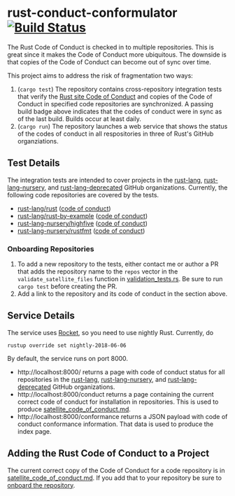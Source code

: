 # rust-conduct-conformulator [![Build Status](https://api.travis-ci.org/davidalber/rust-conduct-conformulator.svg)](https://travis-ci.org/davidalber/rust-conduct-conformulator)

The Rust Code of Conduct is checked in to multiple repositories. This is great since it makes the Code of Conduct more ubiquitous. The downside is that copies of the Code of Conduct can become out of sync over time.

This project aims to address the risk of fragmentation two ways:
1. (`cargo test`) The repository contains cross-repository integration tests that verify the [Rust site Code of Conduct](https://www.rust-lang.org/en-US/conduct.html) and copies of the Code of Conduct in specified code repositories are synchronized. A passing build badge above indicates that the codes of conduct were in sync as of the last build. Builds occur at least daily.
1. (`cargo run`) The repository launches a web service that shows the status of the codes of conduct in all respositories in three of Rust's GitHub organziations.

## Test Details
The integration tests are intended to cover projects in the [rust-lang](https://github.com/rust-lang), [rust-lang-nursery](https://github.com/rust-lang-nursery/), and [rust-lang-deprecated](https://github.com/rust-lang-deprecated) GitHub organizations. Currently, the following code repositories are covered by the tests.

- [rust-lang/rust](https://github.com/rust-lang/rust) ([code of conduct](https://github.com/rust-lang/rust/blob/master/CODE_OF_CONDUCT.md))
- [rust-lang/rust-by-example](https://github.com/rust-lang/rust-by-example) ([code of conduct](https://github.com/rust-lang/rust-by-example/blob/master/CODE_OF_CONDUCT.md))
- [rust-lang-nursery/highfive](https://github.com/rust-lang-nursery/highfive) ([code of conduct](https://github.com/rust-lang-nursery/highfive/blob/master/CODE_OF_CONDUCT.md))
- [rust-lang-nursery/rustfmt](https://github.com/rust-lang-nursery/rustfmt) ([code of conduct](https://github.com/rust-lang-nursery/rustfmt/blob/master/CODE_OF_CONDUCT.md))

### Onboarding Repositories
1. To add a new repository to the tests, either contact me or author a PR that adds the repository name to the `repos` vector in the `validate_satellite_files` function in [validation_tests.rs](https://github.com/davidalber/rust-conduct-conformulator/blob/master/tests/validation_tests.rs). Be sure to run `cargo test` before creating the PR.
1. Add a link to the repository and its code of conduct in the section above.

## Service Details
The service uses [Rocket](https://rocket.rs/), so you need to use nightly Rust. Currently, do
```
rustup override set nightly-2018-06-06
```

By default, the service runs on port 8000.
- http://localhost:8000/ returns a page with code of conduct status for all repositories in the [rust-lang](https://github.com/rust-lang), [rust-lang-nursery](https://github.com/rust-lang-nursery/), and [rust-lang-deprecated](https://github.com/rust-lang-deprecated) GitHub organizations.
- http://localhost:8000/conduct returns a page containing the current correct code of conduct for installation in repositories. This is used to produce [satellite_code_of_conduct.md](satellite_code_of_conduct.md).
- http://localhost:8000/conformance returns a JSON payload with code of conduct conformance information. That data is used to produce the index page.

## Adding the Rust Code of Conduct to a Project
The current correct copy of the Code of Conduct for a code repository is in [satellite_code_of_conduct.md](satellite_code_of_conduct.md). If you add that to your repository be sure to [onboard the repository](#onboarding-repositories).
